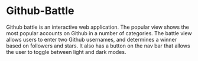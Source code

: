 # Github-Battle

Github battle is an interactive web application. The popular view shows the most popular accounts on Github in a number of categories. The battle view allows users to enter two Github usernames, and determines a winner based on followers and stars. It also has a button on the nav bar that allows the user to toggle between light and dark modes. 
